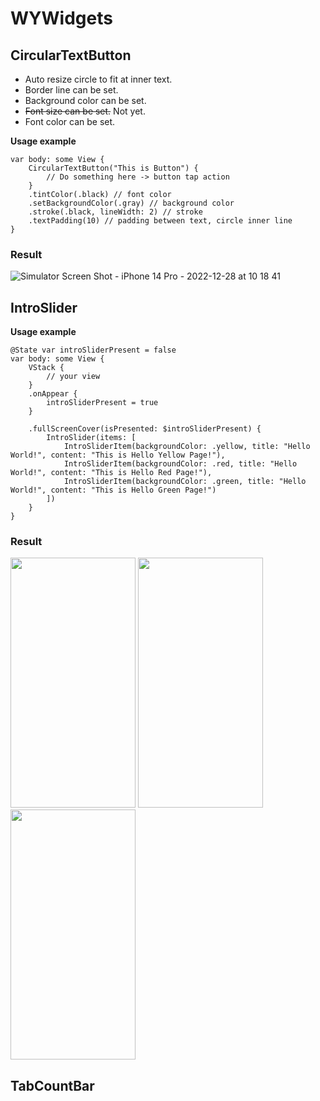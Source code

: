 # WYWidgets

## CircularTextButton
- Auto resize circle to fit at inner text.
- Border line can be set.
- Background color can be set.
- ~~Font size can be set.~~ Not yet.
- Font color can be set.

**Usage example**
```
var body: some View {
    CircularTextButton("This is Button") {
        // Do something here -> button tap action
    }
    .tintColor(.black) // font color
    .setBackgroundColor(.gray) // background color
    .stroke(.black, lineWidth: 2) // stroke
    .textPadding(10) // padding between text, circle inner line
}
```
### Result

![Simulator Screen Shot - iPhone 14 Pro - 2022-12-28 at 10 18 41](https://user-images.githubusercontent.com/50979183/209742737-c8c9fb56-c64a-4fed-8aa4-a0f8d4ffff7d.png)


## IntroSlider
**Usage example**
```
@State var introSliderPresent = false
var body: some View {
    VStack {
        // your view
    }
    .onAppear {
        introSliderPresent = true
    }

    .fullScreenCover(isPresented: $introSliderPresent) {
        IntroSlider(items: [
            IntroSliderItem(backgroundColor: .yellow, title: "Hello World!", content: "This is Hello Yellow Page!"),
            IntroSliderItem(backgroundColor: .red, title: "Hello World!", content: "This is Hello Red Page!"),
            IntroSliderItem(backgroundColor: .green, title: "Hello World!", content: "This is Hello Green Page!")
        ])
    }
}
```
### Result
<img src="https://user-images.githubusercontent.com/50979183/210099120-ec84556c-323f-4dd2-b060-08ebab1b9038.png" width="200" height="400"/> <img src="https://user-images.githubusercontent.com/50979183/210099126-4decdb83-5966-49f8-afef-d0474455d72a.png" width="200" height="400"/> <img src="https://user-images.githubusercontent.com/50979183/210099129-d6461759-4373-447a-935a-642ad55fe585.png" width="200" height="400"/>

## TabCountBar
